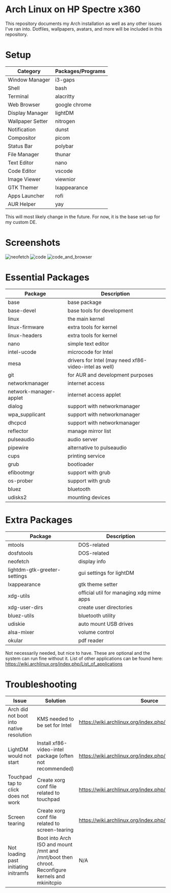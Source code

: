 # Arch Linux on HP Spectre x360
This repository documents my Arch installation as well as any other issues I've ran into. Dotfiles, wallpapers, avatars, and more will be included in this repository.

# Setup
|Category|Packages/Programs|
|--|--|
|Window Manager|i3-gaps|
|Shell|bash|
|Terminal|alacritty|
|Web Browser|google chrome|
|Display Manager|lightDM|
|Wallpaper Setter|nitrogen|
|Notification|dunst|
|Compositor|picom|
|Status Bar|polybar|
|File Manager|thunar|
|Text Editor|nano|
|Code Editor|vscode|
|Image Viewer|viewnior|
|GTK Themer|lxappearance|
|Apps Launcher|rofi|
|AUR Helper|yay|

This will most likely change in the future. For now, it is the base set-up for my custom DE.

# Screenshots
![neofetch](https://user-images.githubusercontent.com/49256014/116492977-ac437080-a86b-11eb-93fa-3a8c34161b1a.jpg)
![code](https://user-images.githubusercontent.com/49256014/116493043-d7c65b00-a86b-11eb-8188-776acf6e39b7.jpg)
![code_and_browser](https://user-images.githubusercontent.com/49256014/116494402-bf0b7480-a86e-11eb-9564-4b0e3e60d395.jpg)


# Essential Packages
|Package|Description|
|--|--|
|base|base package|
|base-devel|base tools for development|
|linux|the main kernel|
|linux-firmware|extra tools for kernel|
|linux-headers|extra tools for kernel|
|nano|simple text editor|
|intel-ucode|microcode for Intel|
|mesa|drivers for Intel (may need xf86-video-intel as well)|
|git|for AUR and development purposes|
|networkmanager|internet access|
|network-manager-applet|internet access applet|
|dialog|support with networkmanager|
|wpa_supplicant|support with networkmanager|
|dhcpcd|support with networkmanager|
|reflector|manage mirror list|
|pulseaudio|audio server|
|pipewire|alternative to pulseaudio|
|cups|printing service|
|grub|bootloader|
|efibootmgr|support with grub|
|os-prober|support with grub|
|bluez|bluetooth|
|udisks2|mounting devices|

# Extra Packages
|Package|Description|
|--|--|
|mtools|DOS-related|
|dosfstools|DOS-related|
|neofetch|display info|
|lightdm-gtk-greeter-settings|gui settings for lightDM|
|lxappearance|gtk theme setter|
|xdg-utils|official util for managing xdg mime apps|
|xdg-user-dirs|create user directories|
|bluez-utils|bluetooth utility|
|udiskie|auto mount USB drives|
|alsa-mixer|volume control|
|okular|pdf reader|

Not necessarily needed, but nice to have. These are optional and the system can run fine without it.
List of other applications can be found here: https://wiki.archlinux.org/index.php/List_of_applications

# Troubleshooting
|Issue|Solution|Source
|--|--|--|
|Arch did not boot into native resolution|KMS needed to be set for Intel|https://wiki.archlinux.org/index.php/Kernel_mode_setting|
|LightDM would not start|Install xf86-video-intel package (often not recommended)|https://wiki.archlinux.org/index.php/intel_graphics|
|Touchpad tap to click does not work|Create xorg conf file related to touchpad|https://wiki.archlinux.org/index.php/Libinput|
|Screen tearing|Create xorg conf file related to screen-tearing|https://wiki.archlinux.org/index.php/intel_graphics#Tearing|
|Not loading past initiating initramfs|Boot into Arch ISO and mount /mnt and /mnt/boot then chroot. Reconfigure kernels and mkinitcpio|N/A|
